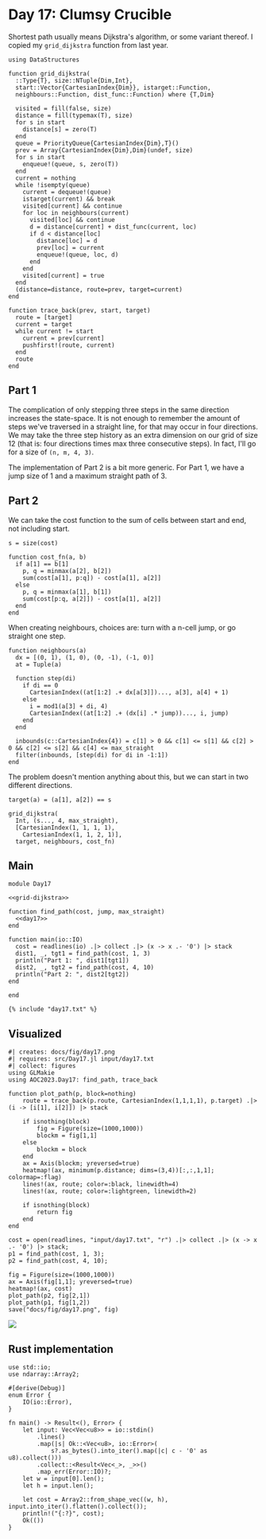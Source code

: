 # Day 17: Clumsy Crucible
Shortest path usually means Dijkstra's algorithm, or some variant thereof. I copied my `grid_dijkstra` function from last year.

``` {.julia #grid-dijkstra}
using DataStructures

function grid_dijkstra(
  ::Type{T}, size::NTuple{Dim,Int},
  start::Vector{CartesianIndex{Dim}}, istarget::Function,
  neighbours::Function, dist_func::Function) where {T,Dim}

  visited = fill(false, size)
  distance = fill(typemax(T), size)
  for s in start
    distance[s] = zero(T)
  end
  queue = PriorityQueue{CartesianIndex{Dim},T}()
  prev = Array{CartesianIndex{Dim},Dim}(undef, size)
  for s in start
    enqueue!(queue, s, zero(T))
  end
  current = nothing
  while !isempty(queue)
    current = dequeue!(queue)
    istarget(current) && break
    visited[current] && continue
    for loc in neighbours(current)
      visited[loc] && continue
      d = distance[current] + dist_func(current, loc)
      if d < distance[loc]
        distance[loc] = d
        prev[loc] = current
        enqueue!(queue, loc, d)
      end
    end
    visited[current] = true
  end
  (distance=distance, route=prev, target=current)
end

function trace_back(prev, start, target)
  route = [target]
  current = target
  while current != start
    current = prev[current]
    pushfirst!(route, current)
  end
  route
end
```

## Part 1
The complication of only stepping three steps in the same direction increases the state-space. It is not enough to remember the amount of steps we've traversed in a straight line, for that may occur in four directions. We may take the three step history as an extra dimension on our grid of size 12 (that is: four directions times max three consecutive steps). In fact, I'll go for a size of `(n, m, 4, 3)`.

The implementation of Part 2 is a bit more generic. For Part 1, we have a jump size of 1 and a maximum straight path of 3.

## Part 2
We can take the cost function to the sum of cells between start and end, not including start.

``` {.julia #day17}
s = size(cost)

function cost_fn(a, b)
  if a[1] == b[1]
    p, q = minmax(a[2], b[2])
    sum(cost[a[1], p:q]) - cost[a[1], a[2]]
  else
    p, q = minmax(a[1], b[1])
    sum(cost[p:q, a[2]]) - cost[a[1], a[2]]
  end
end
```

When creating neighbours, choices are: turn with a n-cell jump, or go straight one step.

``` {.julia #day17}
function neighbours(a)
  dx = [(0, 1), (1, 0), (0, -1), (-1, 0)]
  at = Tuple(a)

  function step(di)
    if di == 0
      CartesianIndex((at[1:2] .+ dx[a[3]])..., a[3], a[4] + 1)
    else
      i = mod1(a[3] + di, 4)
      CartesianIndex((at[1:2] .+ (dx[i] .* jump))..., i, jump)
    end
  end

  inbounds(c::CartesianIndex{4}) = c[1] > 0 && c[1] <= s[1] && c[2] > 0 && c[2] <= s[2] && c[4] <= max_straight
  filter(inbounds, [step(di) for di in -1:1])
end
```

The problem doesn't mention anything about this, but we can start in two different directions.

``` {.julia #day17}
target(a) = (a[1], a[2]) == s

grid_dijkstra(
  Int, (s..., 4, max_straight),
  [CartesianIndex(1, 1, 1, 1),
    CartesianIndex(1, 1, 2, 1)],
  target, neighbours, cost_fn)
```

## Main

``` {.julia file=src/Day17.jl}
module Day17

<<grid-dijkstra>>

function find_path(cost, jump, max_straight)
  <<day17>>
end

function main(io::IO)
  cost = readlines(io) .|> collect .|> (x -> x .- '0') |> stack
  dist1, _, tgt1 = find_path(cost, 1, 3)
  println("Part 1: ", dist1[tgt1])
  dist2, _, tgt2 = find_path(cost, 4, 10)
  println("Part 2: ", dist2[tgt2])
end

end
```

``` title="output day 17"
{% include "day17.txt" %}
```

## Visualized

``` {.julia .task}
#| creates: docs/fig/day17.png
#| requires: src/Day17.jl input/day17.txt
#| collect: figures
using GLMakie
using AOC2023.Day17: find_path, trace_back

function plot_path(p, block=nothing)
	route = trace_back(p.route, CartesianIndex(1,1,1,1), p.target) .|> (i -> [i[1], i[2]]) |> stack

	if isnothing(block)
		fig = Figure(size=(1000,1000))
		blockm = fig[1,1]
	else
		blockm = block
	end
	ax = Axis(blockm; yreversed=true)
	heatmap!(ax, minimum(p.distance; dims=(3,4))[:,:,1,1]; colormap=:flag)
	lines!(ax, route; color=:black, linewidth=4)
	lines!(ax, route; color=:lightgreen, linewidth=2)
	
	if isnothing(block)
		return fig
	end
end

cost = open(readlines, "input/day17.txt", "r") .|> collect .|> (x -> x .- '0') |> stack;
p1 = find_path(cost, 1, 3);
p2 = find_path(cost, 4, 10);

fig = Figure(size=(1000,1000))
ax = Axis(fig[1,1]; yreversed=true)
heatmap!(ax, cost)
plot_path(p2, fig[2,1])
plot_path(p1, fig[1,2])
save("docs/fig/day17.png", fig)
```

![](fig/day17.png)

## Rust implementation

``` {.rust file=src/bin/day17.rs}
use std::io;
use ndarray::Array2;

#[derive(Debug)]
enum Error {
    IO(io::Error),
}

fn main() -> Result<(), Error> {
    let input: Vec<Vec<u8>> = io::stdin()
        .lines()
        .map(|s| Ok::<Vec<u8>, io::Error>(
            s?.as_bytes().into_iter().map(|c| c - '0' as u8).collect()))
        .collect::<Result<Vec<_>, _>>()
        .map_err(Error::IO)?;
    let w = input[0].len();
    let h = input.len();

    let cost = Array2::from_shape_vec((w, h), input.into_iter().flatten().collect());
    println!("{:?}", cost);
    Ok(())
}
```
